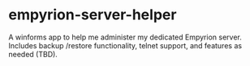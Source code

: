 # empyrion-server-helper
A winforms app to help me administer my dedicated Empyrion server. Includes backup /restore functionality, telnet support, and features as needed (TBD).
